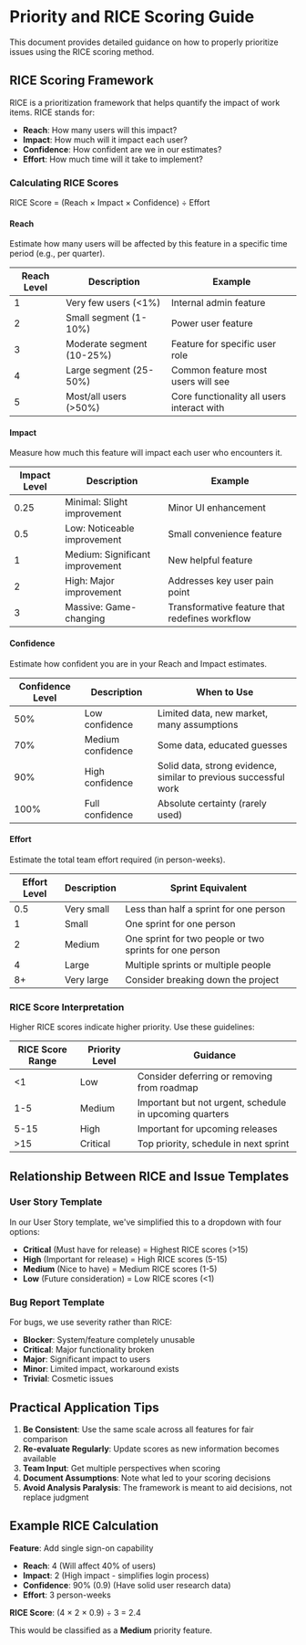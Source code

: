 # Priority and RICE Scoring Guide

This document provides detailed guidance on how to properly prioritize issues using the RICE scoring method.

## RICE Scoring Framework

RICE is a prioritization framework that helps quantify the impact of work items. RICE stands for:

- **Reach**: How many users will this impact?
- **Impact**: How much will it impact each user?
- **Confidence**: How confident are we in our estimates?
- **Effort**: How much time will it take to implement?

### Calculating RICE Scores

RICE Score = (Reach × Impact × Confidence) ÷ Effort

#### Reach

Estimate how many users will be affected by this feature in a specific time period (e.g., per quarter).

| Reach Level | Description | Example |
|-------------|-------------|---------|
| 1 | Very few users (<1%) | Internal admin feature |
| 2 | Small segment (1-10%) | Power user feature |
| 3 | Moderate segment (10-25%) | Feature for specific user role |
| 4 | Large segment (25-50%) | Common feature most users will see |
| 5 | Most/all users (>50%) | Core functionality all users interact with |

#### Impact

Measure how much this feature will impact each user who encounters it.

| Impact Level | Description | Example |
|--------------|-------------|---------|
| 0.25 | Minimal: Slight improvement | Minor UI enhancement |
| 0.5 | Low: Noticeable improvement | Small convenience feature |
| 1 | Medium: Significant improvement | New helpful feature |
| 2 | High: Major improvement | Addresses key user pain point |
| 3 | Massive: Game-changing | Transformative feature that redefines workflow |

#### Confidence

Estimate how confident you are in your Reach and Impact estimates.

| Confidence Level | Description | When to Use |
|------------------|-------------|------------|
| 50% | Low confidence | Limited data, new market, many assumptions |
| 70% | Medium confidence | Some data, educated guesses |
| 90% | High confidence | Solid data, strong evidence, similar to previous successful work |
| 100% | Full confidence | Absolute certainty (rarely used) |

#### Effort

Estimate the total team effort required (in person-weeks).

| Effort Level | Description | Sprint Equivalent |
|--------------|-------------|------------------|
| 0.5 | Very small | Less than half a sprint for one person |
| 1 | Small | One sprint for one person |
| 2 | Medium | One sprint for two people or two sprints for one person |
| 4 | Large | Multiple sprints or multiple people |
| 8+ | Very large | Consider breaking down the project |

### RICE Score Interpretation

Higher RICE scores indicate higher priority. Use these guidelines:

| RICE Score Range | Priority Level | Guidance |
|------------------|----------------|----------|
| <1 | Low | Consider deferring or removing from roadmap |
| 1-5 | Medium | Important but not urgent, schedule in upcoming quarters |
| 5-15 | High | Important for upcoming releases |
| >15 | Critical | Top priority, schedule in next sprint |

## Relationship Between RICE and Issue Templates

### User Story Template

In our User Story template, we've simplified this to a dropdown with four options:

- **Critical** (Must have for release) = Highest RICE scores (>15)
- **High** (Important for release) = High RICE scores (5-15)
- **Medium** (Nice to have) = Medium RICE scores (1-5)
- **Low** (Future consideration) = Low RICE scores (<1)

### Bug Report Template

For bugs, we use severity rather than RICE:

- **Blocker**: System/feature completely unusable
- **Critical**: Major functionality broken
- **Major**: Significant impact to users
- **Minor**: Limited impact, workaround exists
- **Trivial**: Cosmetic issues

## Practical Application Tips

1. **Be Consistent**: Use the same scale across all features for fair comparison
2. **Re-evaluate Regularly**: Update scores as new information becomes available
3. **Team Input**: Get multiple perspectives when scoring
4. **Document Assumptions**: Note what led to your scoring decisions
5. **Avoid Analysis Paralysis**: The framework is meant to aid decisions, not replace judgment

## Example RICE Calculation

**Feature**: Add single sign-on capability

- **Reach**: 4 (Will affect 40% of users)
- **Impact**: 2 (High impact - simplifies login process)
- **Confidence**: 90% (0.9) (Have solid user research data)
- **Effort**: 3 person-weeks

**RICE Score**: (4 × 2 × 0.9) ÷ 3 = 2.4

This would be classified as a **Medium** priority feature.